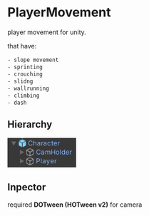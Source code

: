 # PlayerMovement

<p>player movement for unity.</p>

that have:
```
- slope movement
- sprinting
- crouching
- slidng
- wallrunning
- climbing
- dash
```

## Hierarchy

<img src="img/1.png">

## Inpector

required **DOTween (HOTween v2)** for camera
